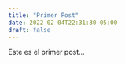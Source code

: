 ```yaml
---
title: "Primer Post"
date: 2022-02-04T22:31:30-05:00
draft: false
---
```


Este es el primer post...
